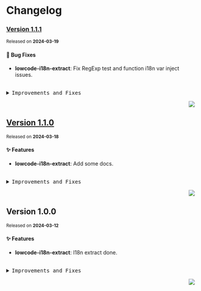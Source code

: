 <a name="readme-top"></a>

# Changelog

### [Version 1.1.1](https://github.com/yuntijs/lowcode-tools/compare/@yuntijs/lowcode-i18n-extract@1.1.0...@yuntijs/lowcode-i18n-extract@1.1.1)

<sup>Released on **2024-03-19**</sup>

#### 🐛 Bug Fixes

- **lowcode-i18n-extract**: Fix RegExp test and function i18n var inject issues.

<br/>

<details>
<summary><kbd>Improvements and Fixes</kbd></summary>

#### What's fixed

- **lowcode-i18n-extract**: Fix RegExp test and function i18n var inject issues ([7c9e8e7](https://github.com/yuntijs/lowcode-tools/commit/7c9e8e7))

</details>

<div align="right">

[![](https://img.shields.io/badge/-BACK_TO_TOP-151515?style=flat-square)](#readme-top)

</div>

## [Version 1.1.0](https://github.com/yuntijs/lowcode-tools/compare/@yuntijs/lowcode-i18n-extract@1.0.0...@yuntijs/lowcode-i18n-extract@1.1.0)

<sup>Released on **2024-03-18**</sup>

#### ✨ Features

- **lowcode-i18n-extract**: Add some docs.

<br/>

<details>
<summary><kbd>Improvements and Fixes</kbd></summary>

#### What's improved

- **lowcode-i18n-extract**: Add some docs ([a8afb59](https://github.com/yuntijs/lowcode-tools/commit/a8afb59))

</details>

<div align="right">

[![](https://img.shields.io/badge/-BACK_TO_TOP-151515?style=flat-square)](#readme-top)

</div>

## Version 1.0.0

<sup>Released on **2024-03-12**</sup>

#### ✨ Features

- **lowcode-i18n-extract**: I18n extract done.

<br/>

<details>
<summary><kbd>Improvements and Fixes</kbd></summary>

#### What's improved

- **lowcode-i18n-extract**: I18n extract done ([f444b29](https://github.com/yuntijs/lowcode-tools/commit/f444b29))

</details>

<div align="right">

[![](https://img.shields.io/badge/-BACK_TO_TOP-151515?style=flat-square)](#readme-top)

</div>
